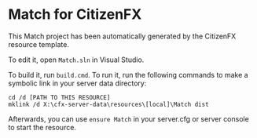 # Match for CitizenFX

This Match project has been automatically generated by the CitizenFX resource template.

To edit it, open `Match.sln` in Visual Studio.

To build it, run `build.cmd`. To run it, run the following commands to make a symbolic link in your server data directory:

```dos
cd /d [PATH TO THIS RESOURCE]
mklink /d X:\cfx-server-data\resources\[local]\Match dist
```

Afterwards, you can use `ensure Match` in your server.cfg or server console to start the resource.
